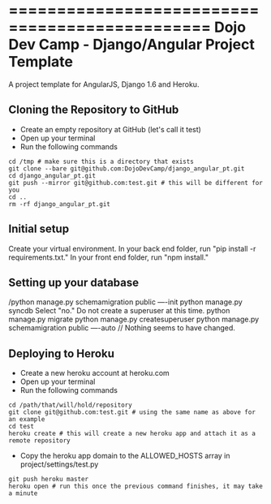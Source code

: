 ===============================================
Dojo Dev Camp - Django/Angular Project Template
===============================================

A project template for AngularJS, Django 1.6 and Heroku.

Cloning the Repository to GitHub
--------------------------------
- Create an empty repository at GitHub (let's call it test)
- Open up your terminal
- Run the following commands

```
cd /tmp # make sure this is a directory that exists
git clone --bare git@github.com:DojoDevCamp/django_angular_pt.git
cd django_angular_pt.git
git push --mirror git@github.com:test.git # this will be different for you
cd ..
rm -rf django_angular_pt.git
```

Initial setup
-------------

Create your virtual environment.
In your back end folder, run "pip install -r requirements.txt."
In your front end folder, run "npm install."

Setting up your database
-------------------------

/python manage.py schemamigration public —-init
python manage.py syncdb
     Select "no." Do not create a superuser at this time.
python manage.py migrate
python manage.py createsuperuser
python manage.py schemamigration public —-auto // Nothing seems to have changed.

Deploying to Heroku
-------------------
- Create a new heroku account at heroku.com
- Open up your terminal
- Run the following commands

```
cd /path/that/will/hold/repository
git clone git@github.com:test.git # using the same name as above for an example
cd test
heroku create # this will create a new heroku app and attach it as a remote repository
```

- Copy the heroku app domain to the ALLOWED_HOSTS array in project/settings/test.py

```
git push heroku master
heroku open # run this once the previous command finishes, it may take a minute
```